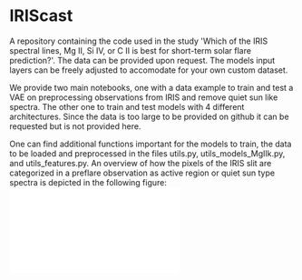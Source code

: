 # IRIScast
A repository containing the code used in the study 'Which of the IRIS spectral lines, Mg II, Si IV, or C II is best for short-term solar flare prediction?'. The data can be provided upon request. The models input layers can be freely adjusted to accomodate for your own custom dataset.

We provide two main notebooks, one with a data example to train and test a VAE on preprocessing observations from IRIS and remove quiet sun like spectra. The other one to train and test models with 4 different architectures. Since the data is too large to be provided on github it can be requested but is not provided here. 

One can find additional functions important for the models to train, the data to be loaded and preprocessed in the files utils.py, utils_models_MgIIk.py, and utils_features.py. An overview of how the pixels of the IRIS slit are categorized in a preflare observation as active region or quiet sun type spectra is depicted in the following figure:
![](VAE_masks2.pdf)

